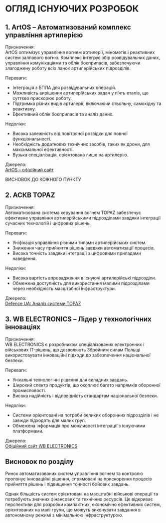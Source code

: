 <!-- ---
TODO: ВИСНОВОК ДО КОЖНОГО ПУНКТУ

[ArtOS – точно в ціль](https://artos.tech/uk/)
Комплекс ArtOS призначений для автоматизованого управління вогнем артилерійських частин та підрозділів.
Призначення
ArtOS – комплекс автоматизованого управління вогнем артилерійської батареї, мінометів та реактивних систем залпового вогню різного калібру, включає в себе інноваційне рішення проблем коммунікації, сбору даних розвідки та обліку боєприпасів.

Комплекс ArtOS значно оптимізує використання наявних вогневих засобів ствольної, самохідної та реактивної артилерії, а також ракетних та мінометних батарей. Застосування ArtOS разом із повітряною розвідкою (БПЛА) дозволяє чітко будувати систему вогневого ураження противника. З ArtOS типова артилерійська задача вирішується у 5 кроків.

[ДЖЕРЕЛО](https://defence-ua.com/weapon_and_tech/chomu_topaz_ne_obolon-645.html)

Автоматизована система керування вогнем (АСКВ) TOPAZ 


[WB ELECTRONICS](https://www.wbgroup.pl/en/wb-electronics/)
WB ELECTRONICS є лідером технологічної трансформації в польській армії та оборонному секторі. Працюючи в галузі спеціалізованої електроніки та військових ІТ, вона привела Збройні сили Республіки Польща у 21 століття, встановивши обов’язкові стандарти в ключових сферах національної безпеки.

Це лідер WB GROUP – найбільшої приватної групи оборонної промисловості в Польщі. У своїй діяльності вона керується інноваційністю та створенням великих технологічних проривів. Прийнята нами бізнес-філософія виражається в пропозиції продуктів, яка включає в себе унікальні рішення в глобальному масштабі, реалізовані на найскладніших і найвимогливіших ринках.

--- -->

# ОГЛЯД ІСНУЮЧИХ РОЗРОБОК 


## 1. ArtOS – Автоматизований комплекс управління артилерією  
Призначення:  
ArtOS оптимізує управління вогнем артилерії, мінометів і реактивних систем залпового вогню. Комплекс інтегрує збір розвідувальних даних, управління комунікаціями та облік боєприпасів, забезпечуючи злагоджену роботу всіх ланок артилерійських підрозділів.

Переваги:  
- Інтеграція з БПЛА для розвідувальних операцій.  
- Можливість вирішення артилерійських задач у п’ять етапів, що суттєво прискорює роботу.  
- Підтримка різних видів артилерії, включаючи ствольну, самохідну та реактивну.  
- Ефективний облік боєприпасів та аналіз даних.  

Недоліки:  
- Висока залежність від повітряної розвідки для повної функціональності.  
- Необхідність додаткових технічних засобів, таких як дрони, для максимальної ефективності.  
- Вузька спеціалізація, орієнтована лише на артилерію.

Джерело:  
[ArtOS – офіційний сайт](https://artos.tech/uk/)  

ВИСНОВОК ДО КОЖНОГО ПУНКТУ

## 2. АСКВ TOPAZ  
Призначення:  
Автоматизована система керування вогнем TOPAZ забезпечує ефективне управління артилерійськими підрозділами завдяки інтеграції сучасних технологій і цифрових рішень.

Переваги:  
- Уніфікація управління різними типами артилерійських систем.  
- Зниження часу прийняття рішень завдяки автоматизації процесів.  
- Висока точність завдяки інтеграції з цифровими приладами наведення.  

Недоліки:  
- Висока вартість впровадження в існуючі артилерійські підрозділи.  
- Обмежена доступність для використання малими підрозділами через необхідність масштабної інфраструктури.  

Джерело:  
[Defence UA: Аналіз системи TOPAZ](https://defence-ua.com/weapon_and_tech/chomu_topaz_ne_obolon-645.html)  


## 3. WB ELECTRONICS – Лідер у технологічних інноваціях  
Призначення:  
WB ELECTRONICS є розробником спеціалізованих електронних і військових IT-рішень, що дозволяють Збройним силам Польщі використовувати інноваційні підходи до забезпечення національної безпеки.

Переваги:  
- Унікальні технологічні рішення для складних завдань.  
- Широкий спектр продуктів, що охоплює багато напрямків оборонної промисловості.  
- Висока надійність і відповідність стандартам національної безпеки.  

Недоліки:  
- Системи орієнтовані на потреби великих оборонних підрозділів і не завжди підходять для малих груп.  
- Обмежена інформація про можливості інтеграції з існуючими платформами.  

Джерело:  
[Офіційний сайт WB ELECTRONICS](https://www.wbgroup.pl/en/wb-electronics/)  


## Висновок по розділу  
Ринок автоматизованих систем управління вогнем та контролю пропонує інноваційні рішення, спрямовані на прискорення процесів прийняття рішень і підвищення точності бойових завдань.  

Однак більшість систем орієнтовані на масштабні військові операції та потребують значних фінансових та технічних ресурсів. Це відкриває перспективи для розробки компактних, економічно ефективних систем, орієнтованих на малі групи, що можуть виконувати завдання в автономному режимі з мінімальною інфраструктурою.
